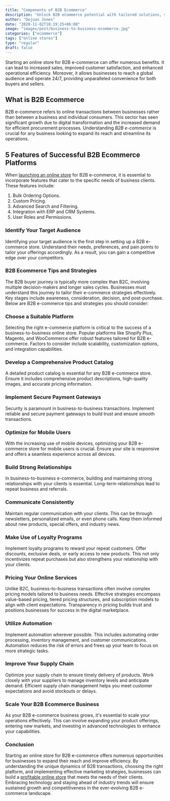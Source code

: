 ```yaml
---
title: "Components of B2B Ecommerce"
description: "Unlock B2B eCommerce potential with tailored solutions, streamlining transactions and fostering collaboration."
author: "Dejuan Jones"
date: "2020-11-02T18:19:25+06:00"
image: "images/post/business-to-business-ecommerce.jpg"
categories: ["ecommerce"]
tags: ["online stores"]
type: "regular"
draft: false
---
```


Starting an online store for B2B e-commerce can offer numerous benefits. It can lead to increased sales, improved customer satisfaction, and enhanced operational efficiency. Moreover, it allows businesses to reach a global audience and operate 24/7, providing unparalleled convenience for both buyers and sellers.

## What is B2B Ecommerce

B2B e-commerce refers to online transactions between businesses rather than between a business and individual consumers. This sector has seen significant growth due to digital transformation and the increased demand for efficient procurement processes. Understanding _B2B e-commerce_ is crucial for any business looking to expand its reach and streamline its operations.

## 5 Features of Successful B2B Ecommerce Platforms

When [launching an online store](/blog/launch-an-ecommerce-store) for B2B e-commerce, it is essential to incorporate features that cater to the specific needs of business clients. These features include:

1. Bulk Ordering Options.
2. Custom Pricing.
3. Advanced Search and Filtering.
4. Integration with ERP and CRM Systems.
5. User Roles and Permissions.
### Identify Your Target Audience

Identifying your target audience is the first step in setting up a B2B e-commerce store. Understand their needs, preferences, and pain points to tailor your offerings accordingly. As a result, you can gain a competitive edge over your competitors.

### B2B Ecommerce Tips and Strategies

The B2B buyer journey is typically more complex than B2C, involving multiple decision-makers and longer sales cycles. Businesses must understand this journey to tailor their e-commerce strategies effectively. Key stages include awareness, consideration, decision, and post-purchase. Below are B2B e-commerce tips and strategies you should consider:

### Choose a Suitable Platform

Selecting the right e-commerce platform is critical to the success of a business-to-business online store. Popular platforms like Shopify Plus, Magento, and WooCommerce offer robust features tailored for B2B e-commerce. Factors to consider include scalability, customization options, and integration capabilities.

### Develop a Comprehensive Product Catalog

A detailed product catalog is essential for any B2B e-commerce store. Ensure it includes comprehensive product descriptions, high-quality images, and accurate pricing information.

### Implement Secure Payment Gateways

Security is paramount in business-to-business transactions. Implement reliable and secure payment gateways to build trust and ensure smooth transactions.

### Optimize for Mobile Users

With the increasing use of mobile devices, optimizing your B2B e-commerce store for mobile users is crucial. Ensure your site is responsive and offers a seamless experience across all devices.

### Build Strong Relationships

In business-to-business e-commerce, building and maintaining strong relationships with your clients is essential. Long-term relationships lead to repeat business and referrals.

### Communicate Consistently

Maintain regular communication with your clients. This can be through newsletters, personalized emails, or even phone calls. Keep them informed about new products, special offers, and industry news.

### Make Use of Loyalty Programs

Implement loyalty programs to reward your repeat customers. Offer discounts, exclusive deals, or early access to new products. This not only incentivizes repeat purchases but also strengthens your relationship with your clients.

### Pricing Your Online Services

Unlike B2C, business-to-business transactions often involve complex pricing models tailored to business needs. Effective strategies encompass value-based pricing, tiered pricing structures, and subscription models to align with client expectations. Transparency in pricing builds trust and positions businesses for success in the digital marketplace.

### Utilize Automation

Implement automation wherever possible. This includes automating order processing, inventory management, and customer communications. Automation reduces the risk of errors and frees up your team to focus on more strategic tasks.

### Improve Your Supply Chain

Optimize your supply chain to ensure timely delivery of products. Work closely with your suppliers to manage inventory levels and anticipate demand. Efficient supply chain management helps you meet customer expectations and avoid stockouts or delays.

### Scale Your B2B Ecommerce Business

As your B2B e-commerce business grows, it's essential to scale your operations effectively. This can involve expanding your product offerings, entering new markets, and investing in advanced technologies to enhance your capabilities.

### Conclusion

Starting an online store for B2B e-commerce offers numerous opportunities for businesses to expand their reach and improve efficiency. By understanding the unique dynamics of B2B transactions, choosing the right platform, and implementing effective marketing strategies, businesses can build a [profitable online store](/blog/most-profitable-online-stores) that meets the needs of their clients. Embracing technology and staying ahead of industry trends will ensure sustained growth and competitiveness in the ever-evolving B2B e-commerce landscape.
